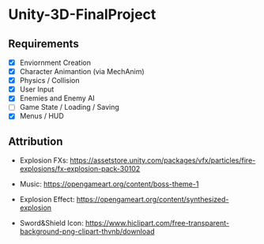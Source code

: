 # Unity-3D-FinalProject

## Requirements
- [X] Enviornment Creation
- [X] Character Animantion (via MechAnim)
- [X] Physics / Collision
- [X] User Input
- [X] Enemies and Enemy AI
- [ ] Game State / Loading / Saving
- [X] Menus / HUD

## Attribution
- Explosion FXs: https://assetstore.unity.com/packages/vfx/particles/fire-explosions/fx-explosion-pack-30102

- Music: https://opengameart.org/content/boss-theme-1

- Explosion Effect: https://opengameart.org/content/synthesized-explosion

- Sword&Shield Icon: https://www.hiclipart.com/free-transparent-background-png-clipart-thvnb/download
